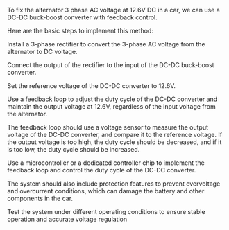 To fix the alternator 3 phase AC voltage at 12.6V DC in a car, we can use a DC-DC buck-boost converter with feedback control.

Here are the basic steps to implement this method:

Install a 3-phase rectifier to convert the 3-phase AC voltage from the alternator to DC voltage.

Connect the output of the rectifier to the input of the DC-DC buck-boost converter.

Set the reference voltage of the DC-DC converter to 12.6V.

Use a feedback loop to adjust the duty cycle of the DC-DC converter and maintain the output voltage at 12.6V, regardless of the input voltage from the alternator.

The feedback loop should use a voltage sensor to measure the output voltage of the DC-DC converter, and compare it to the reference voltage. If the output voltage is too high, the duty cycle should be decreased, and if it is too low, the duty cycle should be increased.

Use a microcontroller or a dedicated controller chip to implement the feedback loop and control the duty cycle of the DC-DC converter.

The system should also include protection features to prevent overvoltage and overcurrent conditions, which can damage the battery and other components in the car.

Test the system under different operating conditions to ensure stable operation and accurate voltage regulation
